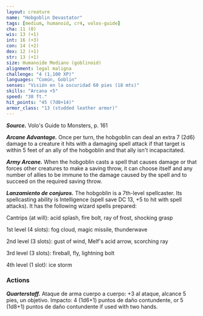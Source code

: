 ```yaml
---
layout: creature
name: "Hobgoblin Devastator"
tags: [medium, humanoid, cr4, volos-guide]
cha: 11 (0)
wis: 13 (+1)
int: 16 (+3)
con: 14 (+2)
dex: 12 (+1)
str: 13 (+1)
size: Humanoide Mediano (goblinoid)
alignment: legal maligna
challenge: "4 (1,100 XP)"
languages: "Común, Goblin"
senses: "Visión en la oscuridad 60 pies (18 mts)"
skills: "Arcana +5"
speed: "30 ft."
hit_points: "45 (7d8+14)"
armor_class: "13 (studded leather armor)"
---
```


***Source.*** Volo's Guide to Monsters, p. 161

***Arcane Advantage.*** Once per turn, the hobgoblin can deal an extra 7 (2d6) damage to a creature it hits with a damaging spell attack if that target is within 5 feet of an ally of the hobgoblin and that ally isn't incapacitated.

***Army Arcane.*** When the hobgoblin casts a spell that causes damage or that forces other creatures to make a saving throw, it can choose itself and any number of allies to be immune to the damage caused by the spell and to succeed on the required saving throw.

***Lanzamiento de conjuros.*** The hobgoblin is a 7th-level spellcaster. Its spellcasting ability is Intelligence (spell save DC 13, +5 to hit with spell attacks). It has the following wizard spells prepared:

Cantrips (at will): acid splash, fire bolt, ray of frost, shocking grasp

1st level (4 slots): fog cloud, magic missile, thunderwave

2nd level (3 slots): gust of wind, Melf's acid arrow, scorching ray

3rd level (3 slots): fireball, fly, lightning bolt

4th level (1 slot): ice storm

### Actions

***Quarterstaff.*** Ataque de arma cuerpo a cuerpo: +3 al ataque, alcance 5 pies, un objetivo. Impacto: 4 (1d6+1) puntos de daño contundente, or 5 (1d8+1) puntos de daño contundente if used with two hands.